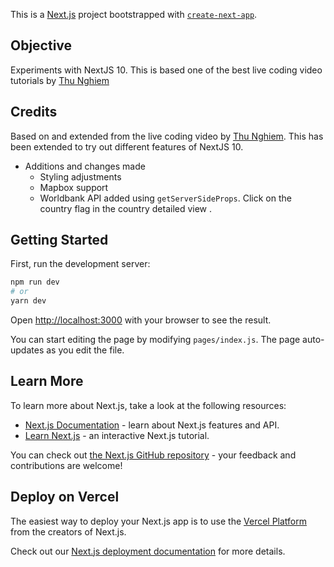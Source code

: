 This is a [Next.js](https://nextjs.org/) project bootstrapped with [`create-next-app`](https://github.com/vercel/next.js/tree/canary/packages/create-next-app).

## Objective

Experiments with NextJS 10. This is based one of the best live coding video tutorials by [Thu Nghiem](https://www.youtube.com/watch?v=v8o9iJU5hEA)


## Credits

Based on and extended from the live coding video by [Thu Nghiem](https://www.youtube.com/watch?v=v8o9iJU5hEA). This has been extended to try out different features of NextJS 10.
 - Additions and changes made   
    - Styling adjustments
    - Mapbox support
    - Worldbank API added using `getServerSideProps`. Click on the country flag in the country detailed view .


## Getting Started

First, run the development server:

```bash
npm run dev
# or
yarn dev
```

Open [http://localhost:3000](http://localhost:3000) with your browser to see the result.

You can start editing the page by modifying `pages/index.js`. The page auto-updates as you edit the file.

## Learn More

To learn more about Next.js, take a look at the following resources:

- [Next.js Documentation](https://nextjs.org/docs) - learn about Next.js features and API.
- [Learn Next.js](https://nextjs.org/learn) - an interactive Next.js tutorial.

You can check out [the Next.js GitHub repository](https://github.com/vercel/next.js/) - your feedback and contributions are welcome!

## Deploy on Vercel

The easiest way to deploy your Next.js app is to use the [Vercel Platform](https://vercel.com/import?utm_medium=default-template&filter=next.js&utm_source=create-next-app&utm_campaign=create-next-app-readme) from the creators of Next.js.

Check out our [Next.js deployment documentation](https://nextjs.org/docs/deployment) for more details.
